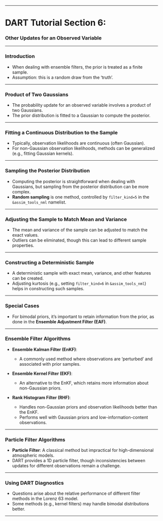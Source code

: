 
---

# DART Tutorial Section 6:  
### Other Updates for an Observed Variable  

---

### Introduction

- When dealing with ensemble filters, the prior is treated as a finite sample.
- Assumption: this is a random draw from the ‘truth’.

---

### Product of Two Gaussians
- The probability update for an observed variable involves a product of two Gaussians.
- The prior distribution is fitted to a Gaussian to compute the posterior.

---

### Fitting a Continuous Distribution to the Sample
- Typically, observation likelihoods are continuous (often Gaussian).
- For non-Gaussian observation likelihoods, methods can be generalized (e.g., fitting Gaussian kernels).

---

### Sampling the Posterior Distribution
- Computing the posterior is straightforward when dealing with Gaussians, but sampling from the posterior distribution can be more complex.
- **Random sampling** is one method, controlled by `filter_kind=5` in the `&assim_tools_nml` namelist.
  
---

### Adjusting the Sample to Match Mean and Variance
- The mean and variance of the sample can be adjusted to match the exact values.
- Outliers can be eliminated, though this can lead to different sample properties.

---

### Constructing a Deterministic Sample
- A deterministic sample with exact mean, variance, and other features can be created.
- Adjusting kurtosis (e.g., setting `filter_kind=6` in `&assim_tools_nml`) helps in constructing such samples.

---

### Special Cases
- For bimodal priors, it’s important to retain information from the prior, as done in the **Ensemble Adjustment Filter (EAF)**.
  
---

### Ensemble Filter Algorithms

- **Ensemble Kalman Filter (EnKF)**: 
  - A commonly used method where observations are ‘perturbed’ and associated with prior samples.

- **Ensemble Kernel Filter (EKF)**:
  - An alternative to the EnKF, which retains more information about non-Gaussian priors.

- **Rank Histogram Filter (RHF)**:
  - Handles non-Gaussian priors and observation likelihoods better than the EnKF.
  - Performs well with Gaussian priors and low-information-content observations.

---

### Particle Filter Algorithms
- **Particle Filter**: A classical method but impractical for high-dimensional atmospheric models.  
- DART provides a 1D particle filter, though inconsistencies between updates for different observations remain a challenge.

---

### Using DART Diagnostics
- Questions arise about the relative performance of different filter methods in the Lorenz 63 model.
- Some methods (e.g., kernel filters) may handle bimodal distributions better.

---

